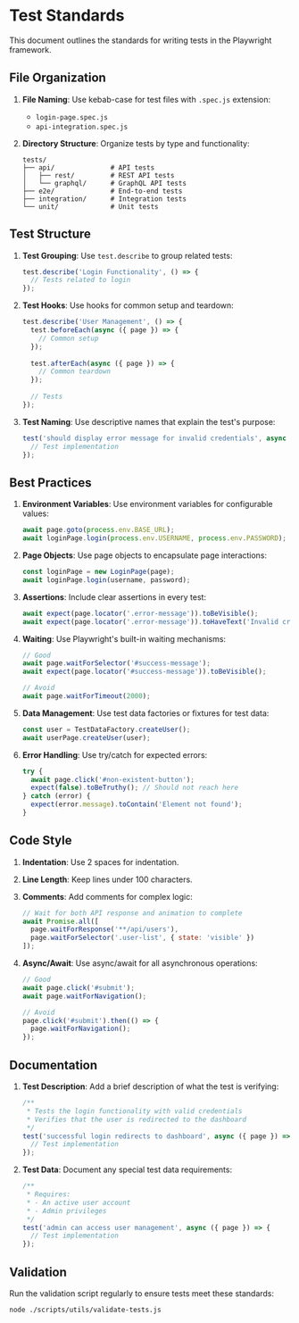 # Test Standards

This document outlines the standards for writing tests in the Playwright framework.

## File Organization

1. **File Naming**: Use kebab-case for test files with `.spec.js` extension:
   - `login-page.spec.js`
   - `api-integration.spec.js`

2. **Directory Structure**: Organize tests by type and functionality:
   ```
   tests/
   ├── api/              # API tests
   │   ├── rest/         # REST API tests
   │   └── graphql/      # GraphQL API tests
   ├── e2e/              # End-to-end tests
   ├── integration/      # Integration tests
   └── unit/             # Unit tests
   ```

## Test Structure

1. **Test Grouping**: Use `test.describe` to group related tests:
   ```javascript
   test.describe('Login Functionality', () => {
     // Tests related to login
   });
   ```

2. **Test Hooks**: Use hooks for common setup and teardown:
   ```javascript
   test.describe('User Management', () => {
     test.beforeEach(async ({ page }) => {
       // Common setup
     });
     
     test.afterEach(async ({ page }) => {
       // Common teardown
     });
     
     // Tests
   });
   ```

3. **Test Naming**: Use descriptive names that explain the test's purpose:
   ```javascript
   test('should display error message for invalid credentials', async ({ page }) => {
     // Test implementation
   });
   ```

## Best Practices

1. **Environment Variables**: Use environment variables for configurable values:
   ```javascript
   await page.goto(process.env.BASE_URL);
   await loginPage.login(process.env.USERNAME, process.env.PASSWORD);
   ```

2. **Page Objects**: Use page objects to encapsulate page interactions:
   ```javascript
   const loginPage = new LoginPage(page);
   await loginPage.login(username, password);
   ```

3. **Assertions**: Include clear assertions in every test:
   ```javascript
   await expect(page.locator('.error-message')).toBeVisible();
   await expect(page.locator('.error-message')).toHaveText('Invalid credentials');
   ```

4. **Waiting**: Use Playwright's built-in waiting mechanisms:
   ```javascript
   // Good
   await page.waitForSelector('#success-message');
   await expect(page.locator('#success-message')).toBeVisible();
   
   // Avoid
   await page.waitForTimeout(2000);
   ```

5. **Data Management**: Use test data factories or fixtures for test data:
   ```javascript
   const user = TestDataFactory.createUser();
   await userPage.createUser(user);
   ```

6. **Error Handling**: Use try/catch for expected errors:
   ```javascript
   try {
     await page.click('#non-existent-button');
     expect(false).toBeTruthy(); // Should not reach here
   } catch (error) {
     expect(error.message).toContain('Element not found');
   }
   ```

## Code Style

1. **Indentation**: Use 2 spaces for indentation.

2. **Line Length**: Keep lines under 100 characters.

3. **Comments**: Add comments for complex logic:
   ```javascript
   // Wait for both API response and animation to complete
   await Promise.all([
     page.waitForResponse('**/api/users'),
     page.waitForSelector('.user-list', { state: 'visible' })
   ]);
   ```

4. **Async/Await**: Use async/await for all asynchronous operations:
   ```javascript
   // Good
   await page.click('#submit');
   await page.waitForNavigation();
   
   // Avoid
   page.click('#submit').then(() => {
     page.waitForNavigation();
   });
   ```

## Documentation

1. **Test Description**: Add a brief description of what the test is verifying:
   ```javascript
   /**
    * Tests the login functionality with valid credentials
    * Verifies that the user is redirected to the dashboard
    */
   test('successful login redirects to dashboard', async ({ page }) => {
     // Test implementation
   });
   ```

2. **Test Data**: Document any special test data requirements:
   ```javascript
   /**
    * Requires:
    * - An active user account
    * - Admin privileges
    */
   test('admin can access user management', async ({ page }) => {
     // Test implementation
   });
   ```

## Validation

Run the validation script regularly to ensure tests meet these standards:

```bash
node ./scripts/utils/validate-tests.js
```
